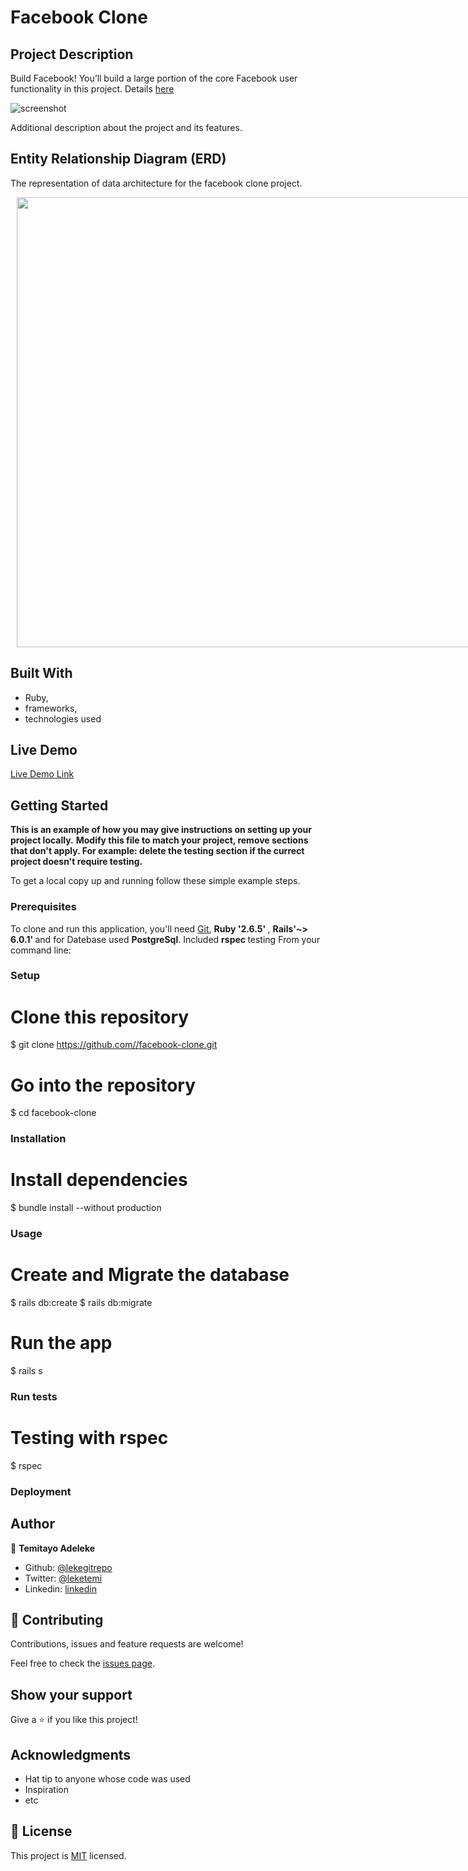 # Facebook Clone

## Project Description

Build Facebook! You’ll build a large portion of the core Facebook user functionality in this project. Details [here](https://www.theodinproject.com/courses/ruby-on-rails/lessons/final-project#assignment)

![screenshot](./app_screenshot.png)

Additional description about the project and its features.

## Entity Relationship Diagram (ERD)

The representation of data architecture for the facebook clone project.

  <div style="width: 960px; height: 720px; margin: 10px; position: relative;">
  	<img style="width:960px; height:720px" src="docs/facebook-clone(erd).jpeg"/>
  </div>

## Built With

-   Ruby,
-   frameworks,
-   technologies used

## Live Demo

[Live Demo Link](https://livedemo.com)

## Getting Started

**This is an example of how you may give instructions on setting up your project locally.**
**Modify this file to match your project, remove sections that don't apply. For example: delete the testing section if the currect project doesn't require testing.**

To get a local copy up and running follow these simple example steps.

### Prerequisites

To clone and run this application, you'll need [Git](https://git-scm.com), <b>Ruby '2.6.5' </b>, <b>Rails'~> 6.0.1' </b> and for Datebase used <b> PostgreSql</b>. Included <b> rspec </b> testing From your command line:

### Setup

# Clone this repository

\$ git clone https://github.com//facebook-clone.git

# Go into the repository

\$ cd facebook-clone

### Installation

# Install dependencies

\$ bundle install --without production

### Usage

# Create and Migrate the database

$ rails db:create
$ rails db:migrate

# Run the app

\$ rails s

### Run tests

# Testing with rspec

\$ rspec

### Deployment

## Author

👤 **Temitayo Adeleke**

-   Github: [@lekegitrepo](https://github.com/lekegitrepo)
-   Twitter: [@leketemi](https://twitter.com/leketemi)
-   Linkedin: [linkedin](https://www.linkedin.com/in/adeleke-temitayo-a69125188/)

## 🤝 Contributing

Contributions, issues and feature requests are welcome!

Feel free to check the [issues page](issues/).

## Show your support

Give a ⭐️ if you like this project!

## Acknowledgments

-   Hat tip to anyone whose code was used
-   Inspiration
-   etc

## 📝 License

This project is [MIT](lic.url) licensed.

```

```
